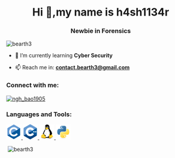 <h1 align="center">Hi 👋,my name is h4sh1134r </h1>
<h3 align="center">Newbie in Forensics</h3>

<p align="left"> <img src="https://komarev.com/ghpvc/?username=bearth3&label=Profile%20views&color=0e75b6&style=flat" alt="bearth3" /> </p>

- 🌱 I’m currently learning **Cyber Security**

- 📫 Reach me in: **contact.bearth3@gmail.com**

<h3 align="left">Connect with me:</h3>
<p align="left">
<a href="https://instagram.com/ngh_bao1905" target="blank"><img align="center" src="https://raw.githubusercontent.com/rahuldkjain/github-profile-readme-generator/master/src/images/icons/Social/instagram.svg" alt="ngh_bao1905" height="30" width="40" /></a>
</p>

<h3 align="left">Languages and Tools:</h3>
<p align="left"> <a href="https://www.cprogramming.com/" target="_blank" rel="noreferrer"> <img src="https://raw.githubusercontent.com/devicons/devicon/master/icons/c/c-original.svg" alt="c" width="40" height="40"/> </a> <a href="https://www.w3schools.com/cpp/" target="_blank" rel="noreferrer"> <img src="https://raw.githubusercontent.com/devicons/devicon/master/icons/cplusplus/cplusplus-original.svg" alt="cplusplus" width="40" height="40"/> </a> <a href="https://www.linux.org/" target="_blank" rel="noreferrer"> <img src="https://raw.githubusercontent.com/devicons/devicon/master/icons/linux/linux-original.svg" alt="linux" width="40" height="40"/> </a> <a href="https://www.python.org" target="_blank" rel="noreferrer"> <img src="https://raw.githubusercontent.com/devicons/devicon/master/icons/python/python-original.svg" alt="python" width="40" height="40"/> </a> </p>

<p>&nbsp;<img align="center" src="https://github-readme-stats.vercel.app/api?username=bearth3&show_icons=true&locale=en" alt="bearth3" /></p>
